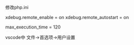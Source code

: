 修改php.ini

xdebug.remote_enable = on
xdebug.remote_autostart = on

max_execution_time = 120

vscode中 文件->首选项->用户设置